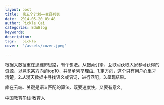 ```yaml
---
layout: post  
title:  第五个计划——竞品列表  
date:  2014-05-20 08:48  
author: Pickle Cai  
categories: EduBlog  
keywords: 
description:   
tags:	pickle   
cover:  "/assets/cover.jpeg"  

---  
```

    
根据大数据重在思维的思路，有个想法。从搜索引擎、互联网获取大家都可获得的资源，以寻求某方向的top10，并简单列举理由。1.定方向，这个只有用户心里才清楚。2.从漫天数据中寻找语义或语词，进行匹配。3.呈现结果。

库在云端。关键是语义匹配的算法，既要速度快，又要有意义。

		    
 中国教育在线·教育人

